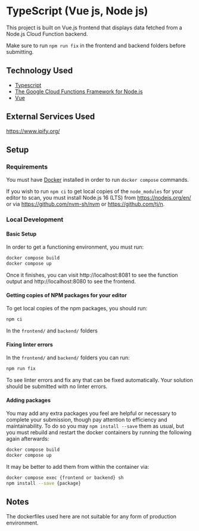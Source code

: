 # TypeScript (Vue js, Node js)
This project is built on Vue.js frontend that displays data fetched
from a Node.js Cloud Function backend.

Make sure to run `npm run fix` in the frontend and backend folders before
submitting.

## Technology Used

- [Typescript](https://www.typescriptlang.org/)
- [The Google Cloud Functions Framework for Node.js](https://github.com/GoogleCloudPlatform/functions-framework-nodejs)
- [Vue](https://vuejs.org/)

## External Services Used
https://www.ipify.org/

## Setup

### Requirements

You must have [Docker](https://www.docker.com/) installed in order to run
`docker compose` commands.

If you wish to run `npm ci` to get local copies of the `node_modules` for your
editor to scan, you must install Node.js 16 (LTS) from https://nodejs.org/en/ or
via
https://github.com/nvm-sh/nvm or https://github.com/tj/n.

### Local Development

#### Basic Setup

In order to get a functioning environment, you must run:

```sh
docker compose build
docker compose up
```

Once it finishes, you can visit http://localhost:8081 to see the function output
and http://localhost:8080 to see the frontend.

#### Getting copies of NPM packages for your editor

To get local copies of the npm packages, you should run:

```sh
npm ci
```

In the `frontend/` and `backend/` folders

#### Fixing linter errors

In the `frontend/` and `backend/` folders you can run:

```sh
npm run fix
```

To see linter errors and fix any that can be fixed automatically. Your solution
should be submitted with no linter errors.

#### Adding packages

You may add any extra packages you feel are helpful or necessary to complete
your submission, though pay attention to efficiency and maintainability. To do
so you may `npm install --save` them as usual, but you must rebuild and restart
the docker containers by running the following again afterwards:

```sh
docker compose build
docker compose up
```

It may be better to add them from within the container via:

```sh
docker compose exec {frontend or backend} sh
npm install --save {package}
```

## Notes

The dockerfiles used here are not suitable for any form of production
environment.
